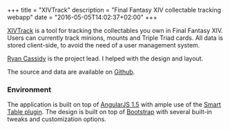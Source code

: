+++
title = "XIVTrack"
description = "Final Fantasy XIV collectable tracking webapp"
date = "2016-05-05T14:02:37+02:00"
+++

[XIVTrack](http://xivtrack.sillydicemaze.net) is a tool for tracking the collectables you own in Final Fantasy XIV. Users can currently track minions, mounts and Triple Triad cards. All data is stored client-side, to avoid the need of a user management system.

[Ryan Cassidy](https://twitter.com/rycass) is the project lead. I helped with the design and layout.

The source and data are available on [Github](https://github.com/rycass/XIVTrack).

### Environment

The application is built on top of [AngularJS 1.5](https://angularjs.org/) with ample use of the [Smart Table plugin](https://github.com/lorenzofox3/Smart-Table). The design is built on top of [Bootstrap](http://getbootstrap.com/) with several built-in tweaks and customization options.
